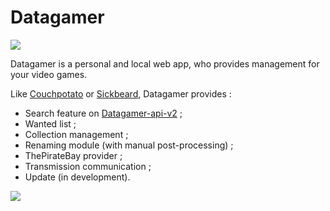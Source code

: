 # Datagamer

<img src="https://travis-ci.org/Wifsimster/datagamer.svg?branch=master" />

Datagamer is a personal and local web app, who provides management for your video games.

Like <a href="https://couchpota.to/">Couchpotato</a> or <a href="http://sickbeard.com/">Sickbeard</a>, Datagamer provides :
* Search feature on <a href="https://github.com/Wifsimster/datagamer-api-v2">Datagamer-api-v2</a> ;
* Wanted list ;
* Collection management ;
* Renaming module (with manual post-processing) ;
* ThePirateBay provider ;
* Transmission communication ;
* Update (in development).

<img src="https://lh5.googleusercontent.com/-_CkPkpqyS6w/VYL0_vFZysI/AAAAAAAAAP0/Dy8sV54gXfA/w884-h553-no/home.png">
